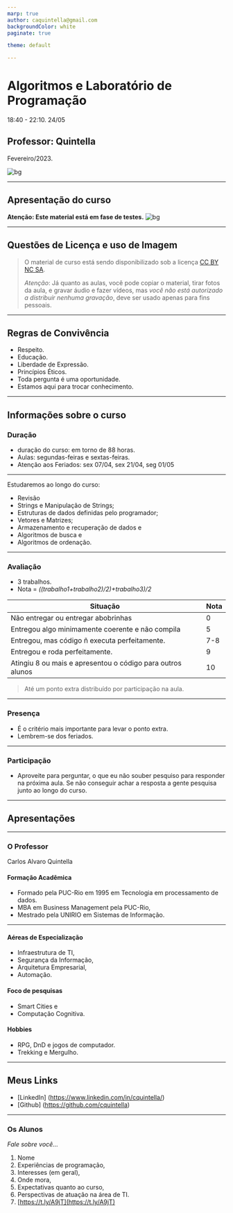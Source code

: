 ```yaml
---
marp: true
author: caquintella@gmail.com
backgroundColor: white
paginate: true

theme: default

---
```


<!-- header: Marp -->
<!-- color: white -->

# Algoritmos e Laboratório de Programação #

18:40 - 22:10.
24/05

## Professor: Quintella ##

<!-- color: default -->
Fevereiro/2023.

![bg](../imagens/o-THE-MATRIX-facebook.webp)

---

## Apresentação do curso ##

**Atenção: Este material está em fase de testes.**
![bg](<https://as2.ftcdn.net/v2/jpg/02/95/29/65/1000_F_295296567_uFcURdW5jfjOjtheiPKQ2OHEnrv0Z9qK.jpg?>)

---

## Questões de Licença e uso de Imagem ##

> O material de curso está sendo disponibilizado sob a licença [CC BY NC SA](<https://creativecommons.org/licenses/by-nc-sa/4.0/>).
>
> *Atenção*: Já quanto as aulas, você pode copiar o material, tirar fotos da aula, e gravar áudio e fazer vídeos, mas *você não está autorizado a distribuir nenhuma gravação*, deve ser usado apenas para fins pessoais.

---

## Regras de Convivência ##

* Respeito.
* Educação.
* Liberdade de Expressão.
* Princípios Éticos.
* Toda pergunta é uma oportunidade.
* Estamos aqui para trocar conhecimento.

---

## Informações sobre o curso ##

### Duração ###

* duração do curso: em torno de 88 horas.
* Aulas: segundas-feiras e sextas-feiras.
* Atenção aos Feriados: sex 07/04, sex 21/04, seg 01/05

---

Estudaremos ao longo do curso:

* Revisão
* Strings e Manipulação de Strings;
* Estruturas de dados definidas pelo programador;
* Vetores e Matrizes;
* Armazenamento e recuperação de dados e
* Algoritmos de busca e
* Algoritmos de ordenação.

---

### Avaliação ###

* 3 trabalhos.
* Nota = *((trabalho1+trabalho2)/2)+trabalho3)/2*

Situação|Nota
--------|----
Não entregar ou entregar abobrinhas| 0
Entregou algo minimamente coerente e não compila | 5
Entregou, mas código ñ executa perfeitamente. | 7-8
Entregou e roda perfeitamente.|9
Atingiu 8 ou mais e apresentou o código para outros alunos| 10

> Até um ponto extra distribuído por participação na aula.

---

### Presença ###

* É o critério mais importante para levar o ponto extra.
* Lembrem-se dos feriados.

---

### Participação ###

* Aproveite para perguntar, o que eu não souber pesquiso para responder na próxima aula. Se não conseguir achar a resposta a gente pesquisa junto ao longo do curso.

---

## Apresentações ##

---

### O Professor ###

Carlos Alvaro Quintella

#### Formação Acadêmica ####

* Formado pela PUC-Rio em 1995 em Tecnologia em processamento de dados.
* MBA em Business Management pela PUC-Rio,
* Mestrado pela UNIRIO em Sistemas de Informação.

---

#### Aéreas de Especialização ####

* Infraestrutura de TI,
* Segurança da Informação,
* Arquitetura Empresarial,
* Automação.

#### Foco de pesquisas ####

* Smart Cities e
* Computação Cognitiva.

#### Hobbies ####

* RPG, DnD e jogos de computador.
* Trekking e Mergulho.

---

## Meus Links ##

* [LinkedIn] (<https://www.linkedin.com/in/cquintella/>)
* [Github] (<https://github.com/cquintella>)

---

### Os Alunos ###

*Fale sobre você...*

1. Nome
2. Experiências de programação,
3. Interesses (em geral),
4. Onde mora,
5. Expectativas quanto ao curso,
6. Perspectivas de atuação na área de TI.
7. [https://t.ly/A9jT](https://t.ly/A9jT)
